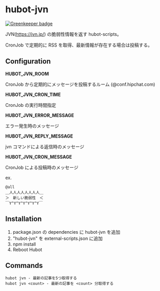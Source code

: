 # hubot-jvn

[![Greenkeeper badge](https://badges.greenkeeper.io/moqada/hubot-jvn.svg)](https://greenkeeper.io/)

JVN(https://jvn.jp/) の脆弱性情報を返す hubot-scripts。

CronJob で定期的に RSS を取得、最新情報が存在する場合は投稿する。

## Configuration

**HUBOT_JVN_ROOM**

CronJob から定期的にメッセージを投稿するルーム (<JID>@conf.hipchat.com)

**HUBOT_JVN_CRON_TIME**

CronJob の実行時間指定

**HUBOT_JVN_ERROR_MESSAGE**

エラー発生時のメッセージ

**HUBOT_JVN_REPLY_MESSAGE**

jvn コマンドによる返信時のメッセージ

**HUBOT_JVN_CRON_MESSAGE**

CronJob による投稿時のメッセージ

ex.

```
@all
＿人人人人人人人人＿
＞　新しい脆弱性　＜
￣Y^Y^Y^Y^Y^Y^Y￣
```

## Installation

1. package.json の dependencies に hubot-jvn を追加
2. "hubot-jvn" を external-scripts.json に追加
3. npm install
4. Reboot Hubot

## Commands

```
hubot jvn - 最新の記事を5つ取得する
hubot jvn <count> - 最新の記事を <count> 分取得する
```
